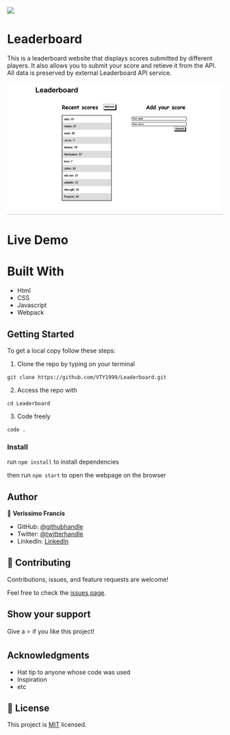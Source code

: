 ![](https://img.shields.io/badge/Microverse-blueviolet)

# Leaderboard
This is a leaderboard website that displays scores submitted by different players. It also allows you to submit your score and retieve it from the API. All data is preserved by external Leaderboard API service.

![screenshot](https://github.com/VTY1999/Leaderboard/blob/Leaderboard-final-touches/Image/Screenshot%20(33).png)


# Live Demo


# Built With

- Html
- CSS
- Javascript
- Webpack

## Getting Started

To get a local copy follow these steps:

1. Clone the repo by typing on your terminal

```
git clone https://github.com/VTY1999/Leaderboard.git
```

2. Access the repo with

```
cd Leaderboard
```

3. Code freely

```
code .
```
### Install

run `npm install` to install dependencies

then run `npm start` to open the webpage on the browser
## Author

👤 **Verissimo Francis**

- GitHub: [@githubhandle](https://github.com/VTY1999)
- Twitter: [@twitterhandle](https://twitter.com/verissimoty?s=09)
- LinkedIn: [LinkedIn](https://www.linkedin.com/in/francis-verissimo-b5b4521b1/)

## 🤝 Contributing

Contributions, issues, and feature requests are welcome!

Feel free to check the [issues page](../../issues/).

## Show your support

Give a ⭐️ if you like this project!

## Acknowledgments

- Hat tip to anyone whose code was used
- Inspiration
- etc

## 📝 License

This project is [MIT](./MIT.md) licensed.
